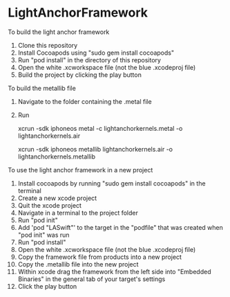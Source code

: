 # LightAnchorFramework

To build the light anchor framework

1. Clone this repository
2. Install Cocoapods using "sudo gem install cocoapods"
3. Run "pod install" in the directory of this repository
4. Open the white .xcworkspace file (not the blue .xcodeproj file)
5. Build the project by clicking the play button

To build the metallib file

1. Navigate to the folder containing the .metal file
1. Run

    xcrun -sdk iphoneos metal -c lightanchorkernels.metal -o lightanchorkernels.air
    
    xcrun -sdk iphoneos metallib lightanchorkernels.air -o lightanchorkernels.metallib


To use the light anchor framework in a new project

1. Install cocoapods by running "sudo gem install cocoapods" in the terminal
1. Create a new xcode project
1. Quit the xcode project
1. Navigate in a terminal to the project folder
1. Run "pod init"
1. Add 'pod "LASwift"' to the target in the "podfile" that was created when "pod init" was run
1. Run "pod install"
1. Open the white .xcworkspace file (not the blue .xcodeproj file)
1. Copy the framework file from products into a new project    
1. Copy the .metallib file into the new project
1. Within xcode drag the framework from the left side into "Embedded Binaries" in the general tab of your target's settings
1. Click the play button

